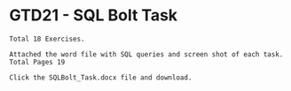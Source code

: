 # GTD21 - SQL Bolt Task
    
    Total 18 Exercises.
    
    Attached the word file with SQL queries and screen shot of each task. Total Pages 19

    Click the SQLBolt_Task.docx file and download.